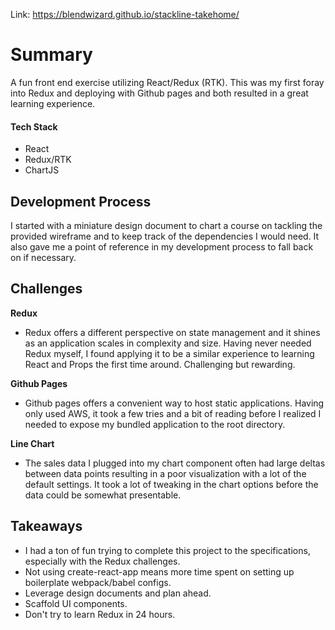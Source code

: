 Link: https://blendwizard.github.io/stackline-takehome/
# Summary

A fun front end exercise utilizing React/Redux (RTK).
This was my first foray into Redux and deploying with Github pages and both resulted in a great learning experience. 
#### Tech Stack
* React
* Redux/RTK
* ChartJS

## Development Process
I started with a miniature design document to chart a course on tackling the provided wireframe and to keep track of the dependencies I would need. It also gave me a point of reference in my development process to fall back on if necessary.
 

## Challenges
**Redux**
* Redux offers a different perspective on state management and it shines as an application scales in complexity and size. Having never needed Redux myself, I found applying it to be a similar experience to learning React and Props the first time around. Challenging but rewarding.

**Github Pages**
* Github pages offers a convenient way to host static applications. Having only used AWS, it took a few tries and a bit of reading before I realized I needed to expose my bundled application to the root directory. 

**Line Chart**
* The sales data I plugged into my chart component often had large deltas between data points resulting in a poor visualization with a lot of the default settings. It took a lot of tweaking in the chart options before the data could be somewhat presentable.

## Takeaways
* I had a ton of fun trying to complete this project to the specifications, especially with the Redux challenges.
* Not using create-react-app means more time spent on setting up boilerplate webpack/babel configs.
* Leverage design documents and plan ahead.
* Scaffold UI components.
* Don't try to learn Redux in 24 hours.

